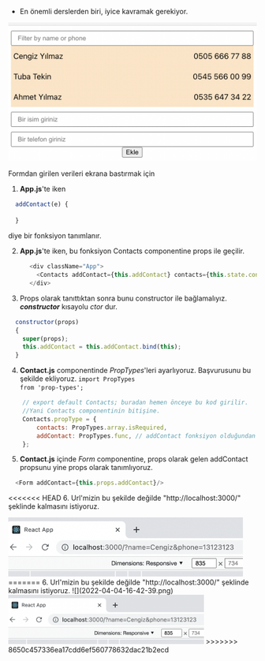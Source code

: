 * En önemli derslerden biri, iyice kavramak gerekiyor.

![](2022-04-04-13-29-13.png)

Formdan girilen verileri ekrana bastırmak için 

1. **App.js**'te iken

```js script
  addContact(e) {
    
  }
```

diye bir fonksiyon tanımlanır.

2. **App.js**'te iken, bu fonksiyon Contacts componentine props ile geçilir.
```js script
      <div className="App">
        <Contacts addContact={this.addContact} contacts={this.state.contacts} />
      </div>
```
3. Props olarak tanıttıktan sonra bunu constructor ile bağlamalıyız. ***constructor*** kısayolu *ctor* dur.
```js script
  constructor(props)
  {
    super(props);
    this.addContact = this.addContact.bind(this); 
  }
```
4. **Contact.js** componentinde *PropTypes*'leri ayarlıyoruz. 
Başvurusunu bu şekilde ekliyoruz. <code>import PropTypes from 'prop-types';</code>
```js script
    // export default Contacts; buradan hemen önceye bu kod girilir. 
    //Yani Contacts componentinin bitişine.
    Contacts.propType = {
        contacts: PropTypes.array.isRequired,
        addContact: PropTypes.func, // addContact fonksiyon olduğundan
    };
```
5. **Contact.js** içinde *Form* componentine, props olarak gelen
addContact propsunu yine props olarak tanımlıyoruz.
```js script
  <Form addContact={this.props.addContact}/>
```
<<<<<<< HEAD
6. Url'mizin bu şekilde değilde "http://localhost:3000/" şeklinde kalmasını istiyoruz.

   <img src="2022-04-04-16-42-39.png" height="120">
=======
6. Url'mizin bu şekilde değilde "http://localhost:3000/" şeklinde kalmasını istiyoruz. 
![](2022-04-04-16-42-39.png)

<img src="2022-04-04-16-42-39.png" height="100">
>>>>>>> 8650c457336ea17cdd6ef560778632dac21b2ecd
